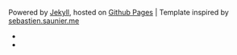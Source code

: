 <p>
  Powered by <a href="http://jekyllrb.com/">Jekyll</a>,
  hosted on <a href="http://pages.github.com/">Github Pages</a>
  | Template inspired by <a href="http://sebastien.saunier.me/">sebastien.saunier.me</a>
</p>
<ul class="links">
  <li><a href="https://twitter.com/{{ site.author.twitter }}" title="follow me"><i class="icon-twitter"></i></a></li>
  <li><a href="mailto:ahkim@ahkim.com" title="AMA"><i class="icon-sparrow"></i></a></li>
</ul>